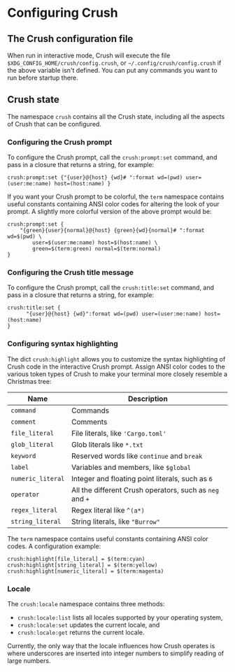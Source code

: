 # Configuring Crush

## The Crush configuration file

When run in interactive mode, Crush will execute the file `$XDG_CONFIG_HOME/crush/config.crush`,
or `~/.config/crush/config.crush` if the above variable isn't defined. You can put any commands
you want to run before startup there.

## Crush state

The namespace `crush` contains all the Crush state, including all the aspects of Crush that
can be configured.

### Configuring the Crush prompt

To configure the Crush prompt, call the `crush:prompt:set` command, and pass in a closure that
returns a string, for example:

```shell script
crush:prompt:set {"{user}@{host} {wd}# ":format wd=(pwd) user=(user:me:name) host=(host:name) }
```

If you want your Crush prompt to be colorful, the `term` namespace contains useful
constants containing ANSI color codes for altering the look of your prompt.
A slightly more colorful version of the above prompt would be:

```shell script
crush:prompt:set {
    "{green}{user}{normal}@{host} {green}{wd}{normal}# ":format wd=$(pwd) \
        user=$(user:me:name) host=$(host:name) \
        green=$(term:green) normal=$(term:normal)
}
```

### Configuring the Crush title message

To configure the Crush prompt, call the `crush:title:set` command, and pass in a closure that
returns a string, for example:

```shell script
crush:title:set {
      "{user}@{host} {wd}":format wd=(pwd) user=(user:me:name) host=(host:name) 
}
```

### Configuring syntax highlighting

The dict `crush:highlight` allows you to customize the syntax highlighting of
Crush code in the interactive Crush prompt. Assign ANSI color codes
to the various token types of Crush to make your terminal more closely
resemble a Christmas tree:

| Name              | Description                                              |
|-------------------|----------------------------------------------------------|
| `command`         | Commands                                                 |
| `comment`         | Comments                                                 |
| `file_literal`    | File literals, like `'Cargo.toml'`                       |
| `glob_literal`    | Glob literals like `*.txt`                               |
| `keyword`         | Reserved words like `continue` and `break`               |
| `label`           | Variables and members, like `$global`                    |
| `numeric_literal` | Integer and floating point literals, such as `6`         |
| `operator`        | All the different Crush operators, such as `neg` and `+` |
| `regex_literal`   | Regex literal like `^(a*)`                               |
| `string_literal`  | String literals, like `"Burrow"`                         |

The `term` namespace contains useful constants containing ANSI color codes.
A configuration example:

```shell script
crush:highlight[file_literal] = $(term:cyan)
crush:highlight[string_literal] = $(term:yellow)
crush:highlight[numeric_literal] = $(term:magenta)
```

### Locale

The `crush:locale` namespace contains three methods:

- `crush:locale:list` lists all locales supported by your operating system,
- `crush:locale:set` updates the current locale, and
- `crush:locale:get` returns the current locale.

Currently, the only way that the locale influences how Crush operates is where
underscores are inserted into integer numbers to simplify reading of large numbers.


